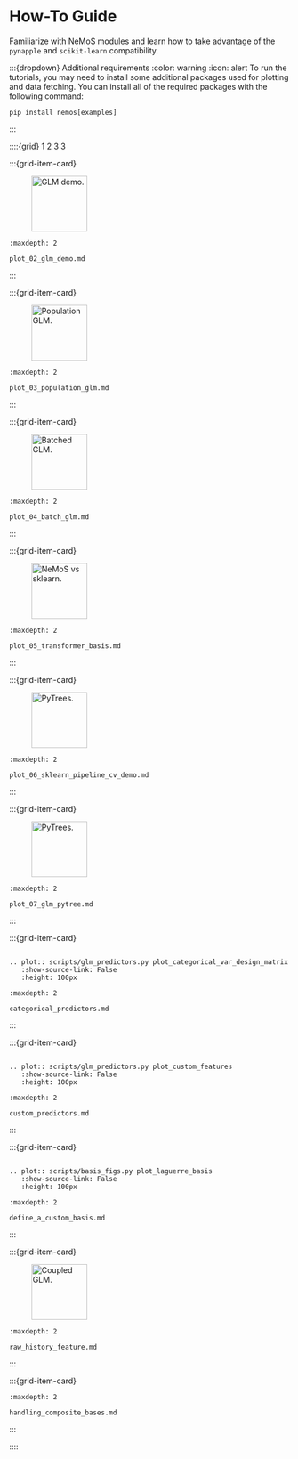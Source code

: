 
# How-To Guide

Familiarize with NeMoS modules and learn how to take advantage of the `pynapple` and `scikit-learn` compatibility.

:::{dropdown} Additional requirements
:color: warning
:icon: alert
To run the tutorials, you may need to install some additional packages used for plotting and data fetching.
You can install all of the required packages with the following command:
```
pip install nemos[examples]
```
:::


::::{grid} 1 2 3 3

:::{grid-item-card}

<figure>
<img src="../_static/thumbnails/how_to_guide/plot_02_glm_demo.svg" style="height: 100px", alt="GLM demo."/>
</figure>

```{toctree}
:maxdepth: 2

plot_02_glm_demo.md
```
:::

:::{grid-item-card}

<figure>
<img src="../_static/thumbnails/how_to_guide/plot_03_population_glm.svg" style="height: 100px", alt="Population GLM."/>
</figure>

```{toctree}
:maxdepth: 2

plot_03_population_glm.md
```
:::

:::{grid-item-card}

<figure>
<img src="../_static/thumbnails/how_to_guide/plot_04_batch_glm.svg" style="height: 100px", alt="Batched GLM."/>
</figure>

```{toctree}
:maxdepth: 2

plot_04_batch_glm.md
```
:::

:::{grid-item-card}

<figure>
<img src="../_static/nemos_sklearn.svg" style="height: 100px", alt="NeMoS vs sklearn."/>
</figure>

```{toctree}
:maxdepth: 2

plot_05_transformer_basis.md
```
:::

:::{grid-item-card}

<figure>
<a href="plot_06_sklearn_pipeline_cv_demo.html">
<img src="../_static/thumbnails/how_to_guide/plot_06_sklearn_pipeline_cv_demo.svg" style="height: 100px", alt="PyTrees."/>
</a>
</figure>

```{toctree}
:maxdepth: 2

plot_06_sklearn_pipeline_cv_demo.md
```

:::

:::{grid-item-card}

<figure>
<a href="plot_07_glm_pytree.html">
<img src="../_static/thumbnails/how_to_guide/plot_07_glm_pytree.svg" style="height: 100px", alt="PyTrees."/>
</a>
</figure>

```{toctree}
:maxdepth: 2

plot_07_glm_pytree.md
```

:::

:::{grid-item-card}

```{eval-rst}

.. plot:: scripts/glm_predictors.py plot_categorical_var_design_matrix
   :show-source-link: False
   :height: 100px

```

```{toctree}
:maxdepth: 2

categorical_predictors.md
```

:::

:::{grid-item-card}

```{eval-rst}

.. plot:: scripts/glm_predictors.py plot_custom_features
   :show-source-link: False
   :height: 100px
```

```{toctree}
:maxdepth: 2

custom_predictors.md
```

:::

:::{grid-item-card}

```{eval-rst}

.. plot:: scripts/basis_figs.py plot_laguerre_basis
   :show-source-link: False
   :height: 100px
```

```{toctree}
:maxdepth: 2

define_a_custom_basis.md
```

:::

:::{grid-item-card}

<figure>
<a href="raw_history_feature.html">
<img src="../_static/glm_population_scheme.svg" style="height: 100px", alt="Coupled GLM."/>
</a>
</figure>

```{toctree}
:maxdepth: 2

raw_history_feature.md
```

:::

:::{grid-item-card}


```{toctree}
:maxdepth: 2

handling_composite_bases.md
```

:::

::::
